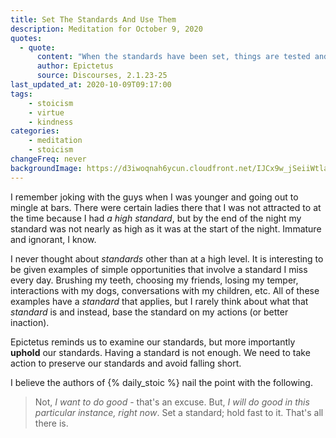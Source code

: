 ```yaml
---
title: Set The Standards And Use Them
description: Meditation for October 9, 2020
quotes: 
  - quote:
      content: "When the standards have been set, things are tested and weighed. And the work of philosophy is just this, to examine and uphold the standards, but the work of a truly good person is in using those standards when they know them."
      author: Epictetus
      source: Discourses, 2.1.23-25
last_updated_at: 2020-10-09T09:17:00
tags:
    - stoicism
    - virtue
    - kindness
categories:
    - meditation
    - stoicism
changeFreq: never
backgroundImage: https://d3iwoqnah6ycun.cloudfront.net/IJCx9w_jSeiiWtlaAPoGYQ.jpg
---
```


I remember joking with the guys when I was younger and going out to mingle at bars. There were certain ladies there
that I was not attracted to at the time because I had *a high standard*, but by the end of the night my standard was
not nearly as high as it was at the start of the night. Immature and ignorant, I know.

I never thought about *standards* other than at a high level. It is interesting to be given examples of simple 
opportunities that involve a standard I miss every day. Brushing my teeth, choosing my friends, losing my temper,
interactions with my dogs, conversations with my children, etc. All of these examples have a *standard* that applies, 
but I rarely think about what that *standard* is and instead, base the standard on my actions (or better inaction).

Epictetus reminds us to examine our standards, but more importantly **uphold** our standards. Having a standard is not 
enough. We need to take action to preserve our standards and avoid falling short.   

I believe the authors of {% daily_stoic %} nail the point with the following.

> Not, *I want to do good* - that's an excuse. But, *I will do good in this particular instance, right now*. Set a 
> standard; hold fast to it. That's all there is. 
